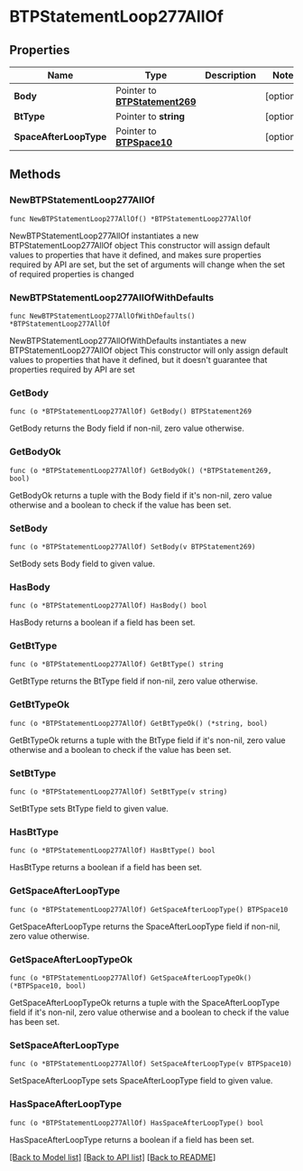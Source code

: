 # BTPStatementLoop277AllOf

## Properties

Name | Type | Description | Notes
------------ | ------------- | ------------- | -------------
**Body** | Pointer to [**BTPStatement269**](BTPStatement-269.md) |  | [optional] 
**BtType** | Pointer to **string** |  | [optional] 
**SpaceAfterLoopType** | Pointer to [**BTPSpace10**](BTPSpace-10.md) |  | [optional] 

## Methods

### NewBTPStatementLoop277AllOf

`func NewBTPStatementLoop277AllOf() *BTPStatementLoop277AllOf`

NewBTPStatementLoop277AllOf instantiates a new BTPStatementLoop277AllOf object
This constructor will assign default values to properties that have it defined,
and makes sure properties required by API are set, but the set of arguments
will change when the set of required properties is changed

### NewBTPStatementLoop277AllOfWithDefaults

`func NewBTPStatementLoop277AllOfWithDefaults() *BTPStatementLoop277AllOf`

NewBTPStatementLoop277AllOfWithDefaults instantiates a new BTPStatementLoop277AllOf object
This constructor will only assign default values to properties that have it defined,
but it doesn't guarantee that properties required by API are set

### GetBody

`func (o *BTPStatementLoop277AllOf) GetBody() BTPStatement269`

GetBody returns the Body field if non-nil, zero value otherwise.

### GetBodyOk

`func (o *BTPStatementLoop277AllOf) GetBodyOk() (*BTPStatement269, bool)`

GetBodyOk returns a tuple with the Body field if it's non-nil, zero value otherwise
and a boolean to check if the value has been set.

### SetBody

`func (o *BTPStatementLoop277AllOf) SetBody(v BTPStatement269)`

SetBody sets Body field to given value.

### HasBody

`func (o *BTPStatementLoop277AllOf) HasBody() bool`

HasBody returns a boolean if a field has been set.

### GetBtType

`func (o *BTPStatementLoop277AllOf) GetBtType() string`

GetBtType returns the BtType field if non-nil, zero value otherwise.

### GetBtTypeOk

`func (o *BTPStatementLoop277AllOf) GetBtTypeOk() (*string, bool)`

GetBtTypeOk returns a tuple with the BtType field if it's non-nil, zero value otherwise
and a boolean to check if the value has been set.

### SetBtType

`func (o *BTPStatementLoop277AllOf) SetBtType(v string)`

SetBtType sets BtType field to given value.

### HasBtType

`func (o *BTPStatementLoop277AllOf) HasBtType() bool`

HasBtType returns a boolean if a field has been set.

### GetSpaceAfterLoopType

`func (o *BTPStatementLoop277AllOf) GetSpaceAfterLoopType() BTPSpace10`

GetSpaceAfterLoopType returns the SpaceAfterLoopType field if non-nil, zero value otherwise.

### GetSpaceAfterLoopTypeOk

`func (o *BTPStatementLoop277AllOf) GetSpaceAfterLoopTypeOk() (*BTPSpace10, bool)`

GetSpaceAfterLoopTypeOk returns a tuple with the SpaceAfterLoopType field if it's non-nil, zero value otherwise
and a boolean to check if the value has been set.

### SetSpaceAfterLoopType

`func (o *BTPStatementLoop277AllOf) SetSpaceAfterLoopType(v BTPSpace10)`

SetSpaceAfterLoopType sets SpaceAfterLoopType field to given value.

### HasSpaceAfterLoopType

`func (o *BTPStatementLoop277AllOf) HasSpaceAfterLoopType() bool`

HasSpaceAfterLoopType returns a boolean if a field has been set.


[[Back to Model list]](../README.md#documentation-for-models) [[Back to API list]](../README.md#documentation-for-api-endpoints) [[Back to README]](../README.md)


